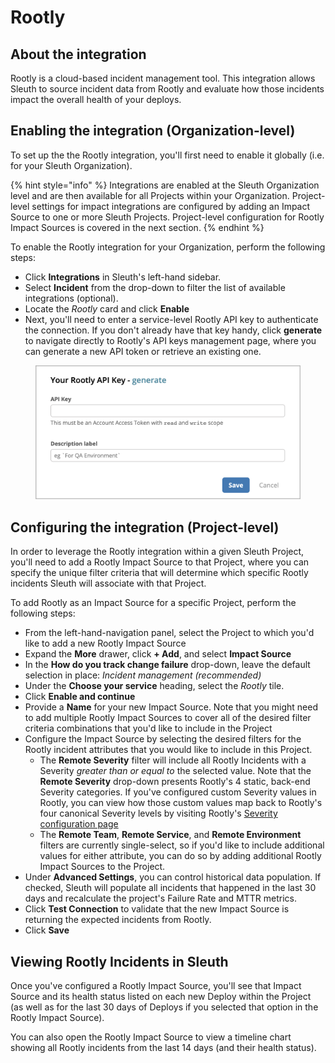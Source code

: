 # Rootly

## About the integration

Rootly is a cloud-based incident management tool. This integration allows Sleuth to source incident data from Rootly and evaluate how those incidents impact the overall health of your deploys.

## Enabling the integration (Organization-level)

To set up the the Rootly integration, you'll first need to enable it globally (i.e. for your Sleuth Organization).&#x20;

{% hint style="info" %}
Integrations are enabled at the Sleuth Organization level and are then available for all Projects within your Organization. Project-level settings for impact integrations are configured by adding an Impact Source to one or more Sleuth Projects. Project-level configuration for Rootly Impact Sources is covered in the next section.
{% endhint %}

To enable the Rootly integration for your Organization, perform the following steps:

* Click **Integrations** in Sleuth's left-hand sidebar.
* Select **Incident** from the drop-down to filter the list of available integrations (optional).
* Locate the _Rootly_ card and click **Enable**
* Next, you'll need to enter a service-level Rootly API key to authenticate the connection. If you don't already have that key handy, click **generate** to navigate directly to Rootly's API keys management page, where you can generate a new API token or retrieve an existing one.

<figure><img src="../../.gitbook/assets/image (6).png" alt=""><figcaption></figcaption></figure>

## Configuring the integration (Project-level)

In order to leverage the Rootly integration within a given Sleuth Project, you'll need to add a Rootly Impact Source to that Project, where you can specify the unique filter criteria that will determine which specific Rootly incidents Sleuth will associate with that Project.&#x20;

To add Rootly as an Impact Source for a specific Project, perform the following steps:

* From the left-hand-navigation panel, select the Project to which you'd like to add a new Rootly Impact Source
* Expand the **More** drawer, click **+ Add**, and select **Impact Source**
* In the **How do you track change failure** drop-down, leave the default selection in place:  _Incident management (recommended)_
* Under the **Choose your service** heading, select the _Rootly_ tile.&#x20;
* Click **Enable and continue**
* Provide a **Name** for your new Impact Source. Note that you might need to add multiple Rootly Impact Sources to cover all of the desired filter criteria combinations that you'd like to include in the Project
* Configure the Impact Source by selecting the desired filters for the Rootly incident attributes that you would like to include in this Project.&#x20;
  * The **Remote Severity** filter will include all Rootly Incidents with a Severity _greater than or equal to_ the selected value. Note that the **Remote Severity** drop-down presents Rootly's 4 static, back-end Severity categories. If you've configured custom Severity values in Rootly, you can view how those custom values map back to Rootly's four canonical Severity levels by visiting Rootly's [Severity configuration page](https://rootly.com/account/severities)&#x20;
  * The **Remote Team**, **Remote Service**, and **Remote Environment** filters are currently single-select, so if you'd like to include additional values for either attribute, you can do so by adding additional Rootly Impact Sources to the Project.
* Under **Advanced Settings**, you can control historical data population. If checked, Sleuth will populate all incidents that happened in the last 30 days and recalculate the project's Failure Rate and MTTR metrics.
* Click **Test Connection** to validate that the new Impact Source is returning the expected incidents from Rootly.
* Click **Save**

## Viewing Rootly Incidents in Sleuth

Once you've configured a Rootly Impact Source, you'll see that Impact Source and its health status listed on each new Deploy within the Project (as well as for the last 30 days of Deploys if you selected that option in the Rootly Impact Source).

You can also open the Rootly Impact Source to view a timeline chart showing all Rootly incidents from the last 14 days (and their health status).
